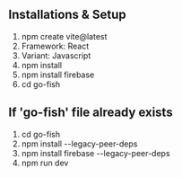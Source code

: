 ## Installations & Setup
1. npm create vite@latest
2. Framework: React
3. Variant: Javascript
4. npm install
5. npm install firebase
6. cd go-fish

## If 'go-fish' file already exists
1. cd go-fish
2. npm install --legacy-peer-deps
3. npm install firebase --legacy-peer-deps
4. npm run dev
